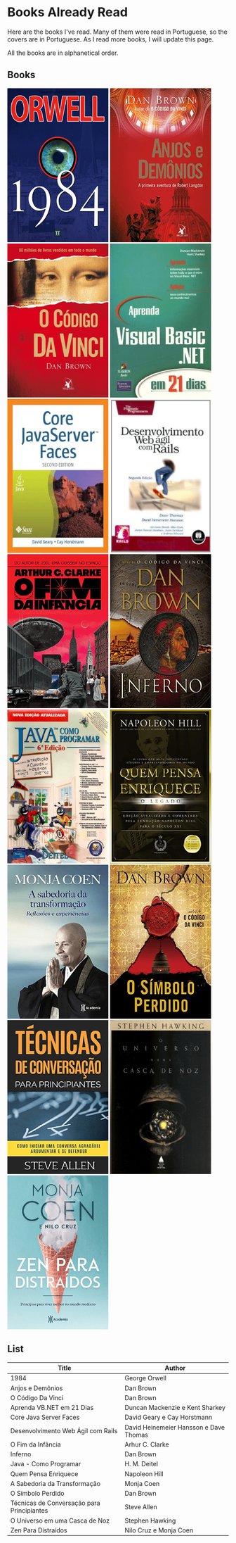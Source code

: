 # Books Already Read

Here are the books I've read. Many of them were read in Portuguese, so the covers are in Portuguese. As I read more books, I will update this page.

All the books are in alphanetical order.

## Books
![1984](covers/1984.png)
![Anjos e Demônios](covers/Anjos_e_Demonios.png)
![O Código Da Vinci](covers/Codigo-da-Vinci.png)
![Aprenda VB.NET em 21 Dias](covers/Aprenda-VB.NET-em-21-dias.png)
![Core Java Server Faces](covers/Core-Java-Server-Faces.png)
![Desenvolvimento Web Ágil com Rails](covers/Desenvolvimento-Web-Agil-Rails.png)
![O Fim da Infância](covers/Fim-Da-Infancia.png)
![Inferno](covers/Inferno.png)
![Java - Como Programar - 6ª Edição](covers/Java-Como-Programar-6-Edicao.png)
![Quem Pensa Enriquece](covers/Quem-Pensa-Enriquece.png)
![A Sabedoria da Transformação](covers/Sabedoria-Da-Transformacao.png)
![O Símbolo Perdido](covers/Simbolo-Perdido.png)
![Técnicas de Conversação para Principiantes](covers/Tecnicas-Conversacao-Para-Principiantes.png)
![O Universos em uma Casca de Noz](covers/Universo-Em-Uma-Casca-de-Noz.png)
![Zen para Distraídos](covers/Zen-Para-Distraidos.png)

## List
| Title | Author |
| ----- | ------ |
| 1984 | George Orwell |
| Anjos e Demônios | Dan Brown |
| O Código Da Vinci | Dan Brown |
| Aprenda VB.NET em 21 Dias | Duncan Mackenzie e Kent Sharkey |
| Core Java Server Faces | David Geary e Cay Horstmann |
| Desenvolvimento Web Ágil com Rails | David Heinemeier Hansson e Dave Thomas |
| O Fim da Infância | Arhur C. Clarke |
| Inferno | Dan Brown |
| Java - Como Programar | H. M. Deitel |
| Quem Pensa Enriquece | Napoleon Hill |
| A Sabedoria da Transformação | Monja Coen |
| O Símbolo Perdido | Dan Brown |
| Técnicas de Conversação para Principiantes | Steve Allen |
| O Universo em uma Casca de Noz | Stephen Hawking |
| Zen Para Distraídos | Nilo Cruz e Monja Coen |
